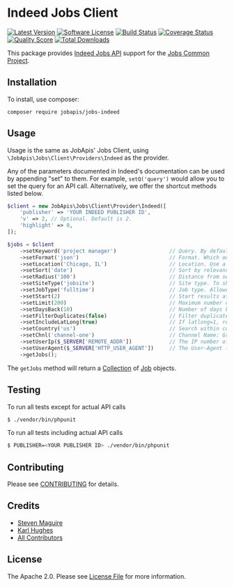 # Indeed Jobs Client

[![Latest Version](https://img.shields.io/github/release/jobapis/jobs-indeed.svg?style=flat-square)](https://github.com/jobapis/jobs-indeed/releases)
[![Software License](https://img.shields.io/badge/license-APACHE%202.0-brightgreen.svg?style=flat-square)](LICENSE.md)
[![Build Status](https://img.shields.io/travis/jobapis/jobs-indeed/master.svg?style=flat-square&1)](https://travis-ci.org/jobapis/jobs-indeed)
[![Coverage Status](https://img.shields.io/scrutinizer/coverage/g/jobapis/jobs-indeed.svg?style=flat-square)](https://scrutinizer-ci.com/g/jobapis/jobs-indeed/code-structure)
[![Quality Score](https://img.shields.io/scrutinizer/g/jobapis/jobs-indeed.svg?style=flat-square)](https://scrutinizer-ci.com/g/jobapis/jobs-indeed)
[![Total Downloads](https://img.shields.io/packagist/dt/jobapis/jobs-indeed.svg?style=flat-square)](https://packagist.org/packages/jobapis/jobs-indeed)

This package provides [Indeed Jobs API](https://ads.indeed.com/jobroll/xmlfeed)
support for the [Jobs Common Project](https://github.com/jobapis/jobs-common).

## Installation

To install, use composer:

```
composer require jobapis/jobs-indeed
```

## Usage

Usage is the same as JobApis' Jobs Client, using `\JobApis\Jobs\Client\Providers\Indeed` as the provider.

Any of the parameters documented in Indeed's documentation can be used by appending "set" to them. For example, `setQ('query')` would allow you to set the query for an API call. Alternatively, we offer the shortcut methods listed below.

```php
$client = new JobApis\Jobs\Client\Provider\Indeed([
    'publisher' => 'YOUR INDEED PUBLISHER ID',
    'v' => 2, // Optional. Default is 2.
    'highlight' => 0,
]);

$jobs = $client
    ->setKeyword('project manager')                 // Query. By default terms are ANDed. To see what is possible, use the [advanced search page](http://www.indeed.com/advanced_search) to perform a search and then check the url for the q value.
    ->setFormat('json')                             // Format. Which output format of the API you wish to use. The options are "xml" and "json". If omitted or invalid, the json format is used.
    ->setLocation('Chicago, IL')                    // Location. Use a postal code or a "city, state/province/region" combination.
    ->setSort('date')                               // Sort by relevance or date. Default is relevance.
    ->setRadius('100')                              // Distance from search location ("as the crow flies"). Default is 25.
    ->setSiteType('jobsite')                        // Site type. To show only jobs from job boards use "jobsite". For jobs from direct employer websites use "employer".
    ->setJobType('fulltime')                        // Job type. Allowed values: "fulltime", "parttime", "contract", "internship", "temporary".
    ->setStart(2)                                   // Start results at this result number, beginning with 0. Default is 0.
    ->setLimit(200)                                 // Maximum number of results returned per query. Default is 10
    ->setDaysBack(10)                               // Number of days back to search.
    ->setFilterDuplicates(false)                    // Filter duplicate results. 0 turns off duplicate job filtering. Default is 1.
    ->setIncludeLatLong(true)                       // If latlong=1, returns latitude and longitude information for each job result. Default is 0.
    ->setCountry('us')                              // Search within country specified. Default is us.
    ->setChnl('channel-one')                        // Channel Name: Group API requests to a specific channel
    ->setUserIp($_SERVER['REMOTE_ADDR'])            // The IP number of the end-user to whom the job results will be displayed.
    ->setUserAgent($_SERVER['HTTP_USER_AGENT'])     // The User-Agent (browser) of the end-user to whom the job results will be displayed.
    ->getJobs();
```

The `getJobs` method will return a [Collection](https://github.com/jobapis/jobs-common/blob/master/src/Collection.php) of [Job](https://github.com/jobapis/jobs-common/blob/master/src/Job.php) objects.

## Testing

To run all tests except for actual API calls
``` bash
$ ./vendor/bin/phpunit
```

To run all tests including actual API calls
``` bash
$ PUBLISHER=<YOUR PUBLISHER ID> ./vendor/bin/phpunit
```

## Contributing

Please see [CONTRIBUTING](https://github.com/jobapis/jobs-indeed/blob/master/CONTRIBUTING.md) for details.


## Credits

- [Steven Maguire](https://github.com/stevenmaguire)
- [Karl Hughes](https://github.com/karllhughes)
- [All Contributors](https://github.com/jobapis/jobs-indeed/contributors)


## License

The Apache 2.0. Please see [License File](https://github.com/jobapis/jobs-indeed/blob/master/LICENSE) for more information.

